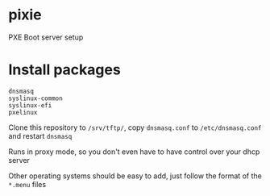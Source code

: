# pixie
PXE Boot server setup

# Install packages
```
dnsmasq
syslinux-common
syslinux-efi
pxelinux
```

Clone this repository to `/srv/tftp/`, copy `dnsmasq.conf` to `/etc/dnsmasq.conf`
and restart `dnsmasq`

Runs in proxy mode, so you don't even have to have control over your dhcp server

Other operating systems should be easy to add, just follow the format of the
`*.menu` files

